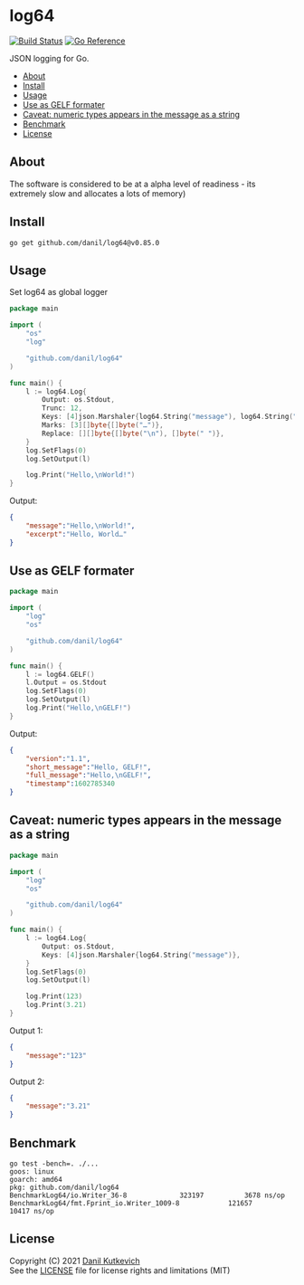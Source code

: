 log64
=====

[![Build Status](https://cloud.drone.io/api/badges/danil/log64/status.svg)](https://cloud.drone.io/danil/log64)
[![Go Reference](https://pkg.go.dev/badge/github.com/danil/log64.svg)](https://pkg.go.dev/github.com/danil/log64)

JSON logging for Go.

<!-- markdown-toc start - Don't edit this section. Run M-x markdown-toc-refresh-toc -->

* [About](#about)
* [Install](#install)
* [Usage](#usage)
* [Use as GELF formater](#use-as-gelf-formater)
* [Caveat: numeric types appears in the message as a string](#caveat-numeric-types-appears-in-the-message-as-a-string)
* [Benchmark](#benchmark)
* [License](#license)

<!-- markdown-toc end -->

About
-----

The software is considered to be at a alpha level of readiness -
its extremely slow and allocates a lots of memory)

Install
-------

    go get github.com/danil/log64@v0.85.0

Usage
-----

Set log64 as global logger

```go
package main

import (
    "os"
    "log"

    "github.com/danil/log64"
)

func main() {
    l := log64.Log{
        Output: os.Stdout,
        Trunc: 12,
        Keys: [4]json.Marshaler{log64.String("message"), log64.String("excerpt")},
        Marks: [3][]byte{[]byte("…")},
        Replace: [][]byte{[]byte("\n"), []byte(" ")},
    }
    log.SetFlags(0)
    log.SetOutput(l)

    log.Print("Hello,\nWorld!")
}
```

Output:

```json
{
    "message":"Hello,\nWorld!",
    "excerpt":"Hello, World…"
}
```

Use as GELF formater
--------------------

```go
package main

import (
    "log"
    "os"

    "github.com/danil/log64"
)

func main() {
    l := log64.GELF()
    l.Output = os.Stdout
    log.SetFlags(0)
    log.SetOutput(l)
    log.Print("Hello,\nGELF!")
}
```

Output:

```json
{
    "version":"1.1",
    "short_message":"Hello, GELF!",
    "full_message":"Hello,\nGELF!",
    "timestamp":1602785340
}
```

Caveat: numeric types appears in the message as a string
--------------------------------------------------------

```go
package main

import (
    "log"
    "os"

    "github.com/danil/log64"
)

func main() {
    l := log64.Log{
        Output: os.Stdout,
        Keys: [4]json.Marshaler{log64.String("message")},
    }
    log.SetFlags(0)
    log.SetOutput(l)

    log.Print(123)
    log.Print(3.21)
}
```

Output 1:

```json
{
    "message":"123"
}
```

Output 2:

```json
{
    "message":"3.21"
}
```

Benchmark
---------

```
go test -bench=. ./...
goos: linux
goarch: amd64
pkg: github.com/danil/log64
BenchmarkLog64/io.Writer_36-8         	  323197	      3678 ns/op
BenchmarkLog64/fmt.Fprint_io.Writer_1009-8         	  121657	     10417 ns/op
```

License
-------

Copyright (C) 2021 [Danil Kutkevich](https://danil.kutkevich.org)  
See the [LICENSE](./LICENSE) file for license rights and limitations (MIT)
